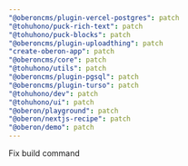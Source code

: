 ```yaml
---
"@oberoncms/plugin-vercel-postgres": patch
"@tohuhono/puck-rich-text": patch
"@tohuhono/puck-blocks": patch
"@oberoncms/plugin-uploadthing": patch
"create-oberon-app": patch
"@oberoncms/core": patch
"@tohuhono/utils": patch
"@oberoncms/plugin-pgsql": patch
"@oberoncms/plugin-turso": patch
"@tohuhono/dev": patch
"@tohuhono/ui": patch
"@oberon/playground": patch
"@oberon/nextjs-recipe": patch
"@oberon/demo": patch
---
```


Fix build command
